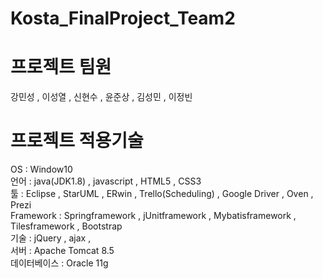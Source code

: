 
# Kosta_FinalProject_Team2

# 프로젝트 팀원
강민성 , 이성열 , 신현수 , 윤준상 , 김성민 , 이정빈

# 프로젝트 적용기술
OS : Window10  
언어 : java(JDK1.8) , javascript , HTML5 , CSS3  
툴 : Eclipse , StarUML , ERwin , Trello(Scheduling) , Google Driver , Oven , Prezi  
Framework : Springframework , jUnitframework , Mybatisframework , Tilesframework , Bootstrap  
기술 : jQuery , ajax ,   
서버 : Apache Tomcat 8.5  
데이터베이스 : Oracle 11g  

